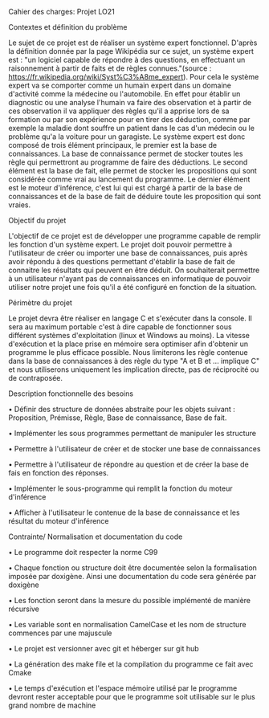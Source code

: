 Cahier des charges: Projet LO21

Contextes et définition du problème

Le sujet de ce projet est de réaliser un système expert fonctionnel. D'après la définition donnée par la page Wikipédia sur ce sujet, un système expert est : "un logiciel capable de répondre à des questions, en effectuant un raisonnement à partir de faits et de règles connues."(source : https://fr.wikipedia.org/wiki/Syst%C3%A8me_expert). Pour cela le système expert va se comporter comme un humain expert dans un domaine d'activité comme la médecine ou l'automobile. En effet pour établir un diagnostic ou une analyse l'humain va faire des observation et à partir de ces observation il va appliquer des règles qu'il a apprise lors de sa formation ou par son expérience pour en tirer des déduction, comme par exemple la maladie dont souffre un patient dans le cas d'un médecin ou le problème qu'a la voiture pour un garagiste. Le système expert est donc composé de trois élément principaux, le premier est la base de connaissances. La base de connaissance permet de stocker toutes les règle qui permettront au programme de faire des déductions. Le second élément est la base de fait, elle permet de stocker les propositions qui sont considérée comme vrai au lancement du programme. Le dernier élément est le moteur d'inférence, c'est lui qui est chargé à partir de la base de connaissances et de la base de fait de déduire toute les proposition qui sont vraies.

Objectif du projet

L'objectif de ce projet est de développer une programme capable de remplir les fonction d'un système expert. Le projet doit pouvoir permettre à l'utilisateur de créer ou importer une base de connaissances, puis après avoir répondu à des questions permettant d'établir la base de fait de connaitre les résultats qui peuvent en être déduit. On souhaiterait permettre à un utilisateur n'ayant pas de connaissances en informatique de pouvoir utiliser notre projet une fois qu'il a été configuré en fonction de la situation.

Périmètre du projet

Le projet devra être réaliser en langage C et s'exécuter dans la console. Il sera au maximum portable c'est à dire capable de fonctionner sous différent systèmes d'exploitation (linux et Windows au moins). La vitesse d'exécution et la place prise en mémoire sera optimiser afin d'obtenir un programme le plus efficace possible. Nous limiterons les règle contenue dans la base de connaissances à des règle du type "A et B et ... implique C" et nous utiliserons uniquement les implication directe, pas de réciprocité ou de contraposée. 

Description fonctionnelle des besoins

•	Définir des structure de données abstraite pour les objets suivant : Proposition, Prémisse, Règle, Base de connaissance, Base de fait.

•	Implémenter les sous programmes permettant de manipuler les structure

•	Permettre à l'utilisateur de créer et de stocker une base de connaissances

•	Permettre à l'utilisateur de répondre au question et de créer la base de fais en fonction des réponses.

•	Implémenter le sous-programme qui remplit la fonction du moteur d'inférence

•	Afficher à l'utilisateur le contenue de la base de connaissance et les résultat du moteur d'inférence



Contrainte/ Normalisation et documentation du code

•	Le programme doit respecter la norme C99

•	Chaque fonction ou structure doit être documentée selon la formalisation imposée par doxigène. Ainsi une documentation du code sera générée par doxigène

•	Les fonction seront dans la mesure du possible implémenté de manière récursive

•	Les variable sont en normalisation CamelCase et les nom de structure commences par une majuscule

•	Le projet est versionner avec git et héberger sur git hub

•	La génération des make file et la compilation du programme ce fait avec Cmake

•	Le temps d'exécution et l'espace mémoire utilisé par le programme devront rester acceptable pour que le programme soit utilisable sur le plus grand nombre de machine
